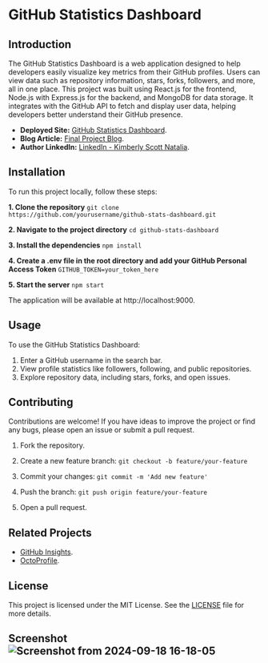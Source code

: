 # GitHub Statistics Dashboard
## Introduction
The GitHub Statistics Dashboard is a web application designed to help developers easily visualize key metrics from their GitHub profiles. Users can view data such as repository information, stars, forks, followers, and more, all in one place. This project was built using React.js for the frontend, Node.js with Express.js for the backend, and MongoDB for data storage. It integrates with the GitHub API to fetch and display user data, helping developers better understand their GitHub presence.

- **Deployed Site:** [GitHub Statistics Dashboard](https://github-stats-dashboard-2.onrender.com/).
- **Blog Article:** [Final Project Blog](https://dev.to/kimberly_scott/github-statistics-dashboard-visualizing-developer-data-efficiently-35h0).
- **Author LinkedIn:** [LinkedIn - Kimberly Scott Natalia](https://www.linkedin.com/in/kim-natalia-scott?utm_source=share&utm_campaign=share_via&utm_content=profile&utm_medium=android_app).

## Installation
To run this project locally, follow these steps:

**1. Clone the repository**
`git clone https://github.com/yourusername/github-stats-dashboard.git`

**2. Navigate to the project directory**
`cd github-stats-dashboard`

**3. Install the dependencies**
`npm install`

**4. Create a .env file in the root directory and add your GitHub Personal Access Token**
`GITHUB_TOKEN=your_token_here`

**5. Start the server**
`npm start`

The application will be available at http://localhost:9000.

## Usage
To use the GitHub Statistics Dashboard:

1. Enter a GitHub username in the search bar.
2. View profile statistics like followers, following, and public repositories.
3. Explore repository data, including stars, forks, and open issues.

## Contributing
Contributions are welcome! If you have ideas to improve the project or find any bugs, please open an issue or submit a pull request.

1. Fork the repository.
   
2. Create a new feature branch:
`git checkout -b feature/your-feature`

3. Commit your changes:
`git commit -m 'Add new feature'`

4. Push the branch:
`git push origin feature/your-feature`

5. Open a pull request.

## Related Projects
- [GitHub Insights](https://github.com/kb22/GitHub-User-Insights-using-API).
- [OctoProfile](https://github.com/bchiang7/octoprofile). 

## License
This project is licensed under the MIT License. See the [LICENSE](https://github.com/Kimmiescott/github-stats-dashboard/releases/tag/v1.0.0) file for more details.

## Screenshot![Screenshot from 2024-09-18 16-18-05](https://github.com/user-attachments/assets/0b74dd9d-bef7-430c-aeab-81671e8721b9)




